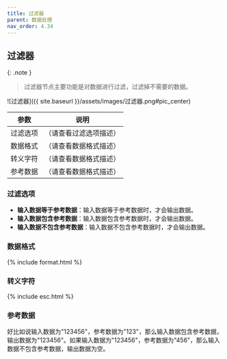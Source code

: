 ```yaml
---
title: 过滤器
parent: 数据处理
nav_order: 4.34
---
```


## 过滤器

{: .note }
> 过滤器节点主要功能是对数据进行过滤，过滤掉不需要的数据。

![过滤器]({{ site.baseurl }}/assets/images/过滤器.png#pic_center)

|参数|说明|
|---|---|
|过滤选项|（请查看过滤选项描述）|
|数据格式|（请查看数据格式描述）|
|转义字符|（请查看数据格式描述）|
|参考数据|（请查看数据格式描述）|

### 过滤选项

* **输入数据等于参考数据**：输入数据等于参考数据时，才会输出数据。
* **输入数据包含参考数据**：输入数据包含参考数据时，才会输出数据。
* **输入数据不包含参考数据**：输入数据不包含参考数据时，才会输出数据。

### 数据格式

{% include format.html %}

### 转义字符

{% include esc.html %}

### 参考数据

好比如说输入数据为"123456"，参考数据为"123"，那么输入数据包含参考数据，输出数据为"123456"。如果输入数据为"123456"，参考数据为"456"，那么输入数据不包含参考数据，输出数据为空。
